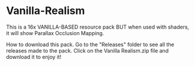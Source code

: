 # Vanilla-Realism
This is a 16x VANILLA-BASED resource pack BUT when used with shaders, it will show Parallax Occlusion Mapping.

How to download this pack.
Go to the "Releases" folder to see all the releases made to the pack.
Click on the Vanilla Realism.zip file and download it to enjoy it!
